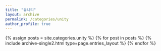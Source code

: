 ```yaml
---
title: "유니티"
layout: archive
permalink: /categories/unity
author_profile: true
---
```


{% assign posts = site.categories.unity %}
{% for post in posts %} {% include archive-single2.html type=page.entries_layout %} {% endfor %}